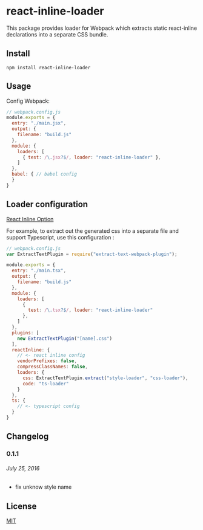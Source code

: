# react-inline-loader
This package provides loader for Webpack which extracts static react-inline declarations into a separate CSS bundle.

## Install
```
npm install react-inline-loader
```


## Usage

Config Webpack:

``` js
// webpack.config.js
module.exports = {
  entry: "./main.jsx",
  output: {
    filename: "build.js"
  },
  module: {
    loaders: [
      { test: /\.jsx?$/, loader: "react-inline-loader" },
    ]
  },
  babel: { // babel config
  }
}
```


## Loader configuration

[React Inline Option](https://github.com/martinandert/react-inline#usage)

For example, to extract out the generated css into a separate file and support Typescript,
use this configuration :

``` js
// webpack.config.js
var ExtractTextPlugin = require("extract-text-webpack-plugin");

module.exports = {
  entry: "./main.tsx",
  output: {
    filename: "build.js"
  },
  module: {
    loaders: [
      {
        test: /\.tsx?$/, loader: "react-inline-loader"
      },
    ]
  },
  plugins: [
    new ExtractTextPlugin("[name].css")
  ],
  reactInline: { 
	// <- react inline config
    vendorPrefixes: false,
    compressClassNames: false,
    loaders: {
      css: ExtractTextPlugin.extract("style-loader", "css-loader"),
      code: "ts-loader"
    }
  },
  ts: {
	// <- typescript config
  }
}
```

## Changelog

### 0.1.1
###### _July 25, 2016_
- fix unknow style name



## License

[MIT](http://opensource.org/licenses/MIT)
